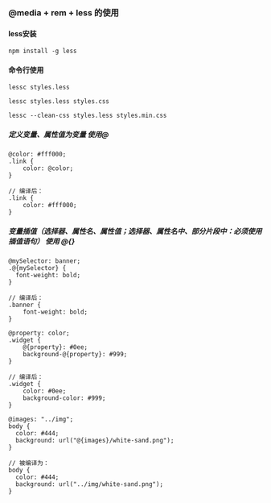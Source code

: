 
### @media + rem + less 的使用

#### less安装
```
npm install -g less
```
#### 命令行使用
 ```
 lessc styles.less
 
 lessc styles.less styles.css
 
 lessc --clean-css styles.less styles.min.css
 
 ```
 
##### 定义变量、属性值为变量 使用@
```
@color: #fff000; 
.link {
    color: @color;
}

// 编译后：
.link {
    color: #fff000;
}
```
##### 变量插值（选择器、属性名、属性值；选择器、属性名中、部分片段中：必须使用插值语句） 使用 @{}
```
@mySelector: banner;
.@{mySelector} {
  font-weight: bold;
}

// 编译后：
.banner {
    font-weight: bold;
}

@property: color;
.widget {
    @{property}: #0ee;
    background-@{property}: #999;
}

// 编译后：
.widget {
    color: #0ee;
    background-color: #999;
}

@images: "../img";
body {
  color: #444;
  background: url("@{images}/white-sand.png");
}

// 被编译为：
body {
  color: #444;
  background: url("../img/white-sand.png");
}
```

